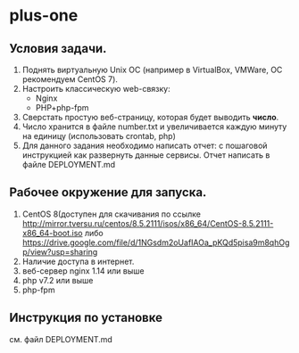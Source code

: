# plus-one
## Условия задачи.
1. Поднять виртуальную Unix ОС (например в VirtualBox, VMWare, ОС рекомендуем CentOS 7).  
2. Настроить классическую web-связку:
    - Nginx
    - PHP+php-fpm
3. Сверстать простую веб-страницу, которая будет выводить **число**.
4. Число хранится в файле number.txt и увеличивается каждую минуту на единицу (использовать crontab, php)
5. Для данного задания необходимо написать отчет: с пошаговой инструкцией как развернуть данные сервисы. Отчет написать в файле DEPLOYMENT.md
## Рабочее окружение для запуска.
1. CentOS 8(доступен для скачивания по ссылке http://mirror.tversu.ru/centos/8.5.2111/isos/x86_64/CentOS-8.5.2111-x86_64-boot.iso либо https://drive.google.com/file/d/1NGsdm2oUafIAOa_pKQd5pisa9m8qhOgp/view?usp=sharing
2. Наличие доступа в интернет.
3. веб-сервер nginx 1.14 или выше
4. php v7.2 или выше
5. php-fpm
## Инструкция по установке
см. файл DEPLOYMENT.md
